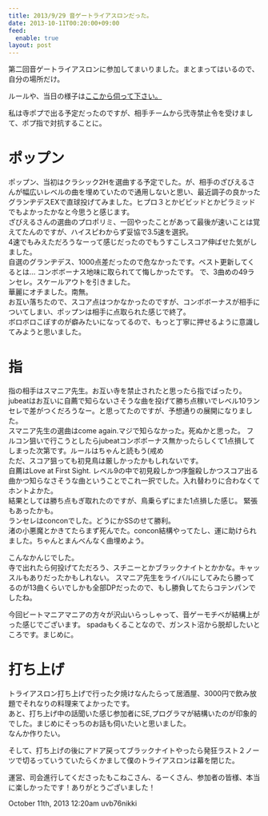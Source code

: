 ```yaml
---
title: 2013/9/29 音ゲートライアスロンだった。
date: 2013-10-11T00:20:00+09:00
feed:
  enable: true
layout: post
---
```

<p>      第二回音ゲートライアスロンに参加してまいりました。まとまってはいるので、自分の場所だけ。    </p>    <p>      ルールや、当日の様子は<a href="http://togetter.com/li/570521" target="_blank">ここから伺って下さい。</a>    </p>    <p>      私は寺ポプで出る予定だったのですが、相手チームから弐寺禁止令を受けまして、ポプ指で対抗することに。    </p>    <h1>ポップン</h1>    <p>      ポップン、当初はクラシック2Hを選曲する予定でした。が、相手のざびえるさんが幅広いレベルの曲を埋めていたので通用しないと思い、最近調子の良かったグランヂデスEXで直球投げてみました。ヒプロ３とかビビッドとかピラミッドでもよかったかなと今思うと感じます。<br>      ざびえるさんの選曲のプロポリミ、一回やったことがあって最後が速いことは覚えてたんのですが、ハイスピわからず妥協で3.5速を選択。<br>      4速でもみえただろうなーって感じだったのでもうすこしスコア伸ばせた気がしました。<br>      自選のグランヂデス、1000点差だったので危なかったです。ベスト更新してくるとは…      コンボボーナス地味に取られてて悔しかったです。      で、3曲めの49ランセレ。スケールアウトを引きました。<br>      華麗にオチました。南無。<br>      お互い落ちたので、スコア点はつかなかったのですが、コンボボーナスが相手についてしまい、ポップンは相手に点取られた感じで終了。<br>      ボロボロこぼすのが癖みたいになってるので、もっと丁寧に押せるように意識してみようと思いました。    </p>    <h1>指</h1>    <p>      指の相手はスマニア先生。お互い寺を禁止されたと思ったら指でばったり。<br>      jubeatはお互いに自薦で知らないさそうな曲を投げて勝ち点稼いでレベル10ランセレで差がつくだろうなー。と思ってたのですが、予想通りの展開になりました。<br>      スマニア先生の選曲はcome again.マジで知らなかった。死ぬかと思った。      フルコン狙いで行こうとしたらjubeatコンボボーナス無かったらしくて1点損してしまった次第です。ルールはちゃんと読もう(戒め<br>      ただ、スコア狙っても初見鳥は厳しかったかもしれないです。<br>      自薦はLove at First Sight.      レベル9の中で初見殺しかつ序盤殺しかつスコア出る曲かつ知らなさそうな曲ということでこれ一択でした。入れ替わりに合わなくてホントよかた。<br>      結果としては勝ち点もぎ取れたのですが、鳥乗らずにまた1点損した感じ。      緊張もあったかも。<br>      ランセレはconconでした。どうにかSSのせて勝利。<br>      渚の小悪魔とかきてたらまず死んでた。concon結構やってたし、運に助けられました。ちゃんとまんべんなく曲埋めよう。    </p>    <p>      こんなかんじでした。<br>      寺で出れたら何投げてただろう、スチニーとかブラックナイトとかかな。キャッスルもありだったかもしれない。      スマニア先生をライバルにしてみたら勝ってるのが13曲くらいでしかも全部DPだったので、もし勝負してたらコテンパンでしたね。    </p>    <p>      今回ビートマニアマニアの方々が沢山いらっしゃって、音ゲーモチベが結構上がった感じでございます。      spadaもくることなので、ガンスト沼から脱却したいところです。まじめに。    </p>    <h1>打ち上げ</h1>    <p>      トライアスロン打ち上げで行った夕焼けなんたらって居酒屋、3000円で飲み放題でそれなりの料理来てよかったです。<br>      あと、打ち上げ中の話聞いた感じ参加者にSE,プログラマが結構いたのが印象的でした。まじめにそっちのお話も伺いたいと思いました。<br>      なんか作りたい。    </p>    <p>      そして、打ち上げの後にアドア戻ってブラックナイトやったら発狂ラスト２ノーツで切るっていうていたらくかまして僕のトライアスロンは幕を閉じた。    </p>    <p>      運営、司会進行してくださったもこねこさん、るーくさん、参加者の皆様、本当に楽しかったです！ありがとうございました！    </p>    <div id="footer">      <span id="timestamp"> October 11th, 2013 12:20am </span>      <span class="tag">uvb76nikki</span>    </div>
